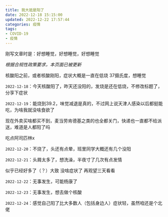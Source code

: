 ```yaml
---
title: 我大抵是阳了
date: 2022-12-18 15:15:00
updated: 2022-12-22 17:57:44
categories: 疫情
tags:
- COVID-19
- 疫情
---
```

刚写文章时是：好想睡觉，好想睡觉，好想睡觉  

<!-- more -->

*根据合规性政策要求，本页面已被更新*

核酸阳之前，或者核酸刚阳，症状大概是一直在低烧 37摄氏度，想睡觉  

``2022-12-18``：今天核酸阳了，昨天还没阳的，发烧是还在低烧，不修改标题了，分享下症状  

``2022-12-19``：能烧到39.2，味觉减退是真的，不过网上说天津人感染以后都挺能吃，为啥我就没啥食欲了  

现在外卖买啥都买不到，麦当劳肯德基之类的也全都关门，快递也一直都不给派送，难道是人都阳了吗  

吃点阿司匹林x  

``2022-12-20``：不烧了，头还有点晕，班里同学大概还有几个没阳  

``2022-12-21``：头屑太多了，想洗澡，半夜寸了几次有点发情  

似乎已经好多了（？）大致 没啥症状了 再观望三天看看  

``2022-12-22``：无事发生，可能杨康了  

``2022-12-23``：无事发生，想去做个核酸  

``2022-12-24``：感觉自己阳了比大多数人（包括身边人）症状轻，虽然咱还是个北佬  

